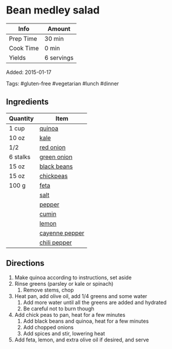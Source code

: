# Bean medley salad

| Info      | Amount     |
| --------- | ---------- |
| Prep Time | 30 min     |
| Cook Time | 0 min      |
| Yields    | 6 servings |

Added: 2015-01-17

Tags: #gluten-free #vegetarian #lunch #dinner

## Ingredients

| Quantity | Item                                                  |
| -------- | ----------------------------------------------------- |
| 1 cup    | [quinoa](../_ingredients/quinoa.md)                   |
| 10 oz    | [kale](../_ingredients/kale.md)                       |
| 1/2      | [red onion](../_ingredients/red%20onion.md)           |
| 6 stalks | [green onion](../_ingredients/green%20onion.md)       |
| 15 oz    | [black beans](../_ingredients/black%20beans.md)       |
| 15 oz    | [chickpeas](../_ingredients/chickpeas.md)             |
| 100 g    | [feta](../_ingredients/feta.md)                       |
|          | [salt](../_ingredients/salt.md)                       |
|          | [pepper](../_ingredients/pepper.md)                   |
|          | [cumin](../_ingredients/cumin.md)                     |
|          | [lemon](../_ingredients/lemon.md)                     |
|          | [cayenne pepper](../_ingredients/cayenne%20pepper.md) |
|          | [chili pepper](../_ingredients/chili%20pepper.md)     |

## Directions

1. Make quinoa according to instructions, set aside
2. Rinse greens (parsley or kale or spinach)
   1. Remove stems, chop
3. Heat pan, add olive oil, add 1/4 greens and some water
   1. Add more water until all the greens are added and hydrated
   2. Be careful not to burn though
4. Add chick peas to pan, heat for a few minutes
   1. Add black beans and quinoa, heat for a few minutes
   2. Add chopped onions
   3. Add spices and stir, lowering heat
5. Add feta, lemon, and extra olive oil if desired, and serve
